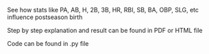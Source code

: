 See how stats like PA, AB, H, 2B, 3B, HR, RBI, SB, BA, OBP, SLG, etc influence postseason birth

Step by step explanation and result can be found in PDF or HTML file

Code can be found in .py file

